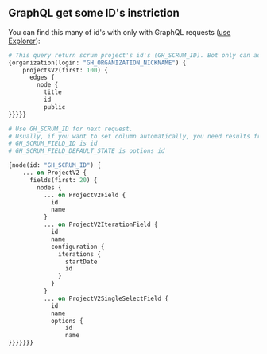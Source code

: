 ## GraphQL get some ID's instriction
You can find this many of id's with only
with GraphQL requests ([use Explorer](https://docs.github.com/ru/graphql/overview/explorer)):


```graphql
# This query return scrum project's id's (GH_SCRUM_ID). Bot only can add issue only to one project
{organization(login: "GH_ORGANIZATION_NICKNAME") {
    projectsV2(first: 100) {
      edges {
        node {
          title
          id
          public
}}}}}

# Use GH_SCRUM_ID for next request.
# Usually, if you want to set column automatically, you need results from ProjectV2SingleSelectField
# GH_SCRUM_FIELD_ID is id
# GH_SCRUM_FIELD_DEFAULT_STATE is options id

{node(id: "GH_SCRUM_ID") {
    ... on ProjectV2 {
      fields(first: 20) {
        nodes {
          ... on ProjectV2Field {
            id
            name
          }
          ... on ProjectV2IterationField {
            id
            name
            configuration {
              iterations {
                startDate
                id
              }
            }
          }
          ... on ProjectV2SingleSelectField {
            id
            name
            options {
                id
                name
}}}}}}}
```